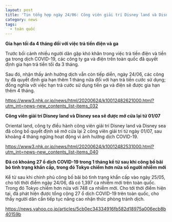 ```yaml
---
layout: post
title: 'Tin tổng hợp ngày 24/06: Công viên giải trí Disney land và Disney sea sẽ được mở cửa lại từ 01/07'
category: news
tags: 
  - toàn quốc
---
```

**Gia hạn tối đa 4 tháng đối với việc trả tiền điện và ga**

Trước bối cảnh nhiều người dân gặp khó khăn trong việc trả tiền điện và tiền ga trong dịch COVID-19, các công ty ga và điện trên toàn quốc đã quyết định gia hạn trả tiền tối đa 3 tháng.

Sau đó, nhận thấy ảnh hưởng dịch vẫn còn tiếp diễn, ngày 24/06, các công ty đã quyết định gia hạn thêm 1 tháng nữa đối với hạn trả tiền cước sử dụng; đồng nghĩa với việc hạn trả cước sử dụng tiền ga và điện sẽ được gia hạn thêm 4 tháng.

<https://www3.nhk.or.jp/news/html/20200624/k10012482621000.html?utm_int=news-new_contents_list-items_032>

**Công viên giải trí Disney land và Disney sea sẽ được mở cửa lại từ 01/07**

Oriental land, công ty điều hành công viên giải trí Disney land và Disney sea đã công bố quyết định sẽ mở cửa lại 2 công viên giải trí từ ngày 01/07, sau khoảng 4 tháng ngừng hoạt động vì ảnh hưởng dịch COVID-19.

<https://www3.nhk.or.jp/news/html/20200624/k10012482531000.html?utm_int=news-new_contents_list-items_040>

**Đã có khoảng 27 ổ dịch COVID-19 trong 1 tháng kể từ sau khi công bố bãi bỏ tình trạng khẩn cấp, trong đó Tokyo chiếm hơn nửa số người nhiễm mới**

Kể từ sau khi chính phủ công bố bãi bỏ tình trạng khẩn cấp vào ngày 25/05, cho tới thời điểm ngày 24/06, đã có 1,397 ca nhiễm mới trên toàn quốc. Trong đó Tokyo chiếm hơn nửa với 748 ca nhiễm mới. Cho tới thời điểm hiện tại, đã phát hiện được tổng cộng 27 ổ dịch COVID-19 trên toàn quốc, cho thấy người dân cần tiếp tục nâng cao nhận thức phòng tránh dịch.

<https://news.yahoo.co.jp/articles/5cb0ec34334916fb582d18975a006ecb8b40159b>

